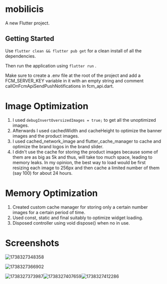 # mobilicis

A new Flutter project.

## Getting Started

Use `flutter clean && flutter pub get` for a clean install of all the dependencies.

Then run the application using `flutter run` .

Make sure to create a .env file at the root of the project and add a FCM_SERVER_KEY variable in it with an empty string and comment callOnFcmApiSendPushNotifications in fcm_api.dart.

# Image Optimization

1. I used `debugInvertOversizedImages = true;` to get all the unoptimized images.
2. Afterwards I used cachedWidth and cacheHeight to optimize the banner images and the product images.
3. I used cached_network_image and flutter_cache_manager to cache and optimize the brand logos in the brand slider.
4. I didn't use the cache for storing the product images because some of them are as big as 5k and thus, will take too much space, leading to memory leaks. In my opinion, the best way to load would be first resizing each image to 256px and then cache a limited number of them (say 100) for about 24 hours.

# Memory Optimization

1. Created custom cache manager for storing only a certain number images for a certain period of time.
2. Used const, static and final suitably to optimize widget loading.
3. Disposed controller using void dispose() when no in use.

# Screenshots

![1738327348358](image/README/1738327348358.jpg)

![1738327366902](image/README/1738327366902.jpg)

![1738327373987](image/README/1738327373987.jpg)![1738327407659](image/README/1738327407659.jpg)![1738327412286](image/README/1738327412286.jpg)
